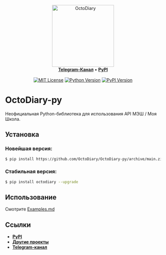 <p align="center">
    <a href="https://github.com/OctoDiary">
        <img src="https://avatars.githubusercontent.com/u/90847608?s=200&v=4" alt="OctoDiary" width="200">
    </a>
    <br>
    <a href="https://t.me/OctoDiary"><b>Telegram-Канал</b></a>
    •
    <a href="https://pypi.org/project/octodiary/"><b>PyPI</b></a>
    <br>
    <br>
    <a href="https://opensource.org/licenses/MIT"><image src="https://img.shields.io/badge/License-MIT-blue.svg" alt="MIT License"></a>
    <a href="https://www.python.org/"><image src="https://img.shields.io/badge/python-3.9%20%7C%203.10%20%7C%203.11-blue.svg" alt="Python Version"></a>
    <a href="https://pypi.org/project/octodiary/"><image src="https://img.shields.io/pypi/v/octodiary.svg" alt="PyPI Version"></a>
</p>


# OctoDiary-py
Неофициальная Python-библиотека для использования API МЭШ / Моя Школа.

## Установка

### Новейшая версия:
``` bash
$ pip install https://github.com/OctoDiary/OctoDiary-py/archive/main.zip --upgrade
```

### Стабильная версия:
``` bash
$ pip install octodiary --upgrade
```

## Использование
Смотрите [Examples.md](Examples.md)

## Ссылки
- [**PyPI**](https://pypi.org/project/octodiary/)
- [**Другие проекты**](https://github.com/OctoDiary)
- [**Telegram-канал**](https://t.me/OctoDiary)
